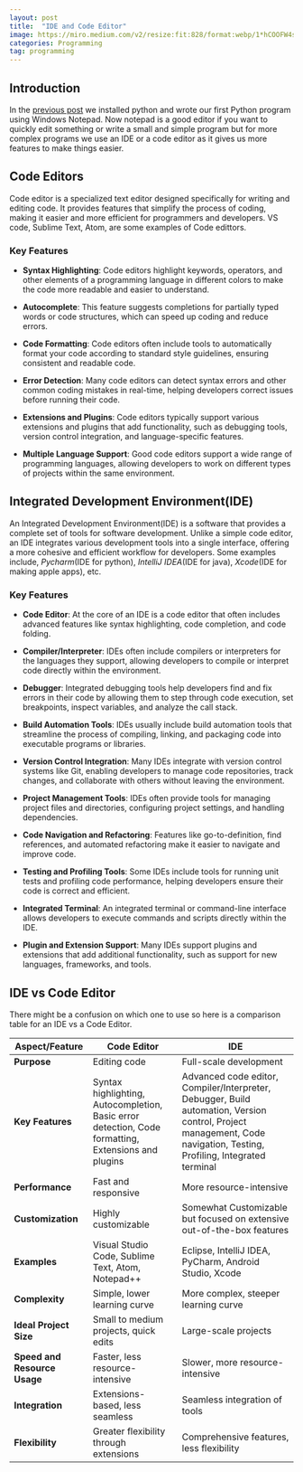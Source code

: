 ```yaml
---
layout: post
title:  "IDE and Code Editor"
image: https://miro.medium.com/v2/resize:fit:828/format:webp/1*hCOOFW4sQi1jz7-2u1sJGQ.png
categories: Programming
tag: programming
---
```


## Introduction
In the [previous post](https://devincog.github.io/blogs/programming/2024/05/14/Getting-Started-With-Python.html) we installed python and wrote our first Python program using Windows Notepad. Now notepad is a good editor if you want to quickly edit something or write a small and simple program but for more complex programs we use an IDE or a code editor as it gives us more features to make things easier.


## Code Editors

Code editor is a specialized text editor designed specifically for writing and editing code. It provides features that simplify the process of coding, making it easier and more efficient for programmers and developers. VS code, Sublime Text, Atom, are some examples of Code edittors.

### Key Features

* **Syntax Highlighting**: Code editors highlight keywords, operators, and other elements of a programming language in different colors to make the code more readable and easier to understand.

* **Autocomplete**: This feature suggests completions for partially typed words or code structures, which can speed up coding and reduce errors.

* **Code Formatting**: Code editors often include tools to automatically format your code according to standard style guidelines, ensuring consistent and readable code.

* **Error Detection**: Many code editors can detect syntax errors and other common coding mistakes in real-time, helping developers correct issues before running their code.

* **Extensions and Plugins**: Code editors typically support various extensions and plugins that add functionality, such as debugging tools, version control integration, and language-specific features.

* **Multiple Language Support**: Good code editors support a wide range of programming languages, allowing developers to work on different types of projects within the same environment.

## Integrated Development Environment(IDE)

An Integrated Development Environment(IDE) is a software that provides a complete set of tools for software development. Unlike a simple code editor, an IDE integrates various development tools into a single interface, offering a more cohesive and efficient workflow for developers. Some examples include, *Pycharm*(IDE for python), *IntelliJ IDEA*(IDE for java), *Xcode*(IDE for making apple apps), etc.

### Key Features

* **Code Editor**: At the core of an IDE is a code editor that often includes advanced features like syntax highlighting, code completion, and code folding.

* **Compiler/Interpreter**: IDEs often include compilers or interpreters for the languages they support, allowing developers to compile or interpret code directly within the environment.

* **Debugger**: Integrated debugging tools help developers find and fix errors in their code by allowing them to step through code execution, set breakpoints, inspect variables, and analyze the call stack.

* **Build Automation Tools**: IDEs usually include build automation tools that streamline the process of compiling, linking, and packaging code into executable programs or libraries.

* **Version Control Integration**: Many IDEs integrate with version control systems like Git, enabling developers to manage code repositories, track changes, and collaborate with others without leaving the environment.

* **Project Management Tools**: IDEs often provide tools for managing project files and directories, configuring project settings, and handling dependencies.

* **Code Navigation and Refactoring**: Features like go-to-definition, find references, and automated refactoring make it easier to navigate and improve code.

* **Testing and Profiling Tools**: Some IDEs include tools for running unit tests and profiling code performance, helping developers ensure their code is correct and efficient.

* **Integrated Terminal**: An integrated terminal or command-line interface allows developers to execute commands and scripts directly within the IDE.

* **Plugin and Extension Support**: Many IDEs support plugins and extensions that add additional functionality, such as support for new languages, frameworks, and tools.

## IDE vs Code Editor

There might be a confusion on which one to use so here is a comparison table for an IDE vs a Code Editor.

| Aspect/Feature               | Code Editor                                                                                         | IDE                                                                                                                                                                   |
| ---------------------------- | --------------------------------------------------------------------------------------------------- | --------------------------------------------------------------------------------------------------------------------------------------------------------------------- |
| **Purpose**                  | Editing code                                                                                        | Full-scale development                                                                                                                                                |
| **Key Features**             | Syntax highlighting, Autocompletion, Basic error detection, Code formatting, Extensions and plugins | Advanced code editor, Compiler/Interpreter, Debugger, Build automation, Version control, Project management, Code navigation, Testing, Profiling, Integrated terminal |
| **Performance**              | Fast and responsive                                                                                 | More resource-intensive                                                                                                                                               |
| **Customization**            | Highly customizable                                                                                 | Somewhat Customizable but focused on extensive out-of-the-box features                                                                                                           |
| **Examples**                 | Visual Studio Code, Sublime Text, Atom, Notepad++                                                   | Eclipse, IntelliJ IDEA, PyCharm, Android Studio, Xcode                                                                                                                |
| **Complexity**               | Simple, lower learning curve                                                                        | More complex, steeper learning curve                                                                                                                                  |
| **Ideal Project Size**       | Small to medium projects, quick edits                                                               | Large-scale projects                                                                                                                                                  |
| **Speed and Resource Usage** | Faster, less resource-intensive                                                                     | Slower, more resource-intensive                                                                                                                                       |
| **Integration**              | Extensions-based, less seamless                                                                     | Seamless integration of tools                                                                                                                                         |
| **Flexibility**              | Greater flexibility through extensions                                                              | Comprehensive features, less flexibility                                                                                                                              |

